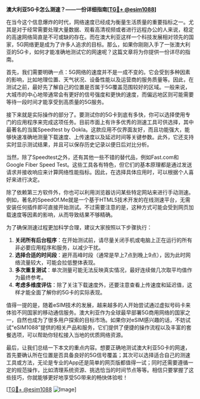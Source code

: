 **澳大利亚5G卡怎么测速？——一份详细指南[[TG💪+ @esim1088](https://t.me/s/esim1088)]**

在当今这个信息爆炸的时代，网络速度已经成为衡量生活质量的重要指标之一。尤其是对于经常需要处理大量数据、观看高清视频或者进行远程办公的人来说，稳定的高速网络简直是不可或缺的存在。而在澳大利亚这样一个科技发展相对领先的国家，5G网络更是成为了许多人追求的目标。那么，如果你刚刚入手了一张澳大利亚的5G卡，如何才能准确地测试它的网速呢？这篇文章将为你提供一份详尽的指南。

首先，我们需要明确一点：5G网络的速度并不是一成不变的。它会受到多种因素的影响，比如地理位置、天气状况、设备性能以及运营商的服务质量等。因此，在测试之前，最好先了解自己的位置是否属于5G覆盖范围较好的区域。一般来说，大城市的中心地带通常会有更好的信号强度和更快的速度，而偏远地区则可能需要等待一段时间才能享受到高质量的5G服务。

接下来就是实际操作的部分了。要测试你的5G卡到底有多快，你可以选择使用专门的应用程序来完成这项任务。目前市面上有许多优秀的测速工具可供选择，其中最著名的当属Speedtest by Ookla。这款应用不仅界面友好，而且功能强大，能够快速准确地测量下载速度、上传速度以及延迟时间等关键参数。此外，它还支持实时显示测试结果，并且可以保存历史记录以便日后对比分析。

当然，除了Speedtest之外，还有其他一些不错的替代品，例如Fast.com和Google Fiber Speed Test。这些工具各有特色，但它们的基本原理都是通过发送请求并接收响应来计算网络性能指标。因此，在选择具体应用时，可以根据个人喜好来进行决定。

除了依赖第三方软件外，你也可以利用浏览器访问某些特定网站来进行手动测速。例如，著名的SpeedOf.Me就是一个基于HTML5技术开发的在线测速平台，无需安装任何插件即可直接开始测试。不过需要注意的是，这种方式可能会受到网页加载速度等因素的影响，从而导致结果不够精确。

为了确保测速过程更加科学合理，建议大家按照以下步骤执行：

1. **关闭所有后台程序**：在开始测试前，请尽量关闭手机或电脑上正在运行的所有非必要应用程序和服务，以减少干扰。
2. **选择合适的时间段**：避开高峰时段（通常是早上7点到晚上9点），因为此时网络流量较大，可能会拉低整体表现。
3. **多次重复测试**：单次测量可能无法反映真实情况，最好连续做几次取平均值作为最终参考。
4. **考虑多维度评估**：除了关注下载速度外，还要注意查看上传速度和延迟值，这样才能全面了解你的5G卡的实际表现。

值得一提的是，随着eSIM技术的发展，越来越多的人开始尝试通过虚拟号码卡来体验不同国家的移动通信服务。澳大利亚作为全球最早部署5G商用网络的国家之一，自然也成为了很多用户探索的目标市场。如果你对eSIM感兴趣的话，不妨试试“eSIM1088”提供的相关产品和服务，它们提供了便捷的操作流程以及丰富的套餐选项，可以帮助你轻松接入当地的优质网络资源。

最后，让我们总结一下本文的重点内容。想要正确地测试澳大利亚5G卡的网速，首先要确认所在位置是否具备良好的5G信号覆盖；其次可以选择适合自己的测速工具或方法，无论是专业的App还是简单的网页版都值得一试；同时还需要遵循一定的规范操作，比如清理系统资源、挑选恰当的时间节点等等。相信只要掌握了这些技巧，你就能够更好地享受5G带来的畅快体验啦！

[[TG💪+ @esim1088](https://t.me/s/esim1088) ![Image](https://i.postimg.cc/4NQfJmqS/Snipaste-2025-05-13-00-14-12.png)]